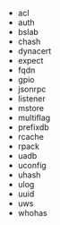 - acl
- auth
- bslab
- chash
- dynacert
- expect
- fqdn
- gpio
- jsonrpc
- listener
- mstore
- multiflag
- prefixdb
- rcache
- rpack
- uadb
- uconfig
- uhash
- ulog
- uuid
- uws
- whohas
